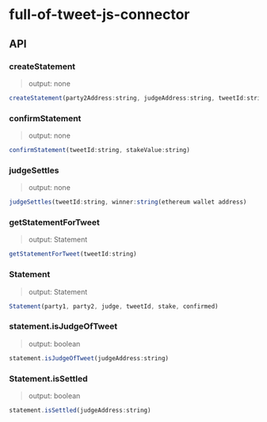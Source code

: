 # full-of-tweet-js-connector

## API

### createStatement

> output: none

```js
createStatement(party2Address:string, judgeAddress:string, tweetId:string, stakeValue:number)
```


### confirmStatement

> output: none

```js
confirmStatement(tweetId:string, stakeValue:string)
```


### judgeSettles

> output: none

```js
judgeSettles(tweetId:string, winner:string(ethereum wallet address) 
```



### getStatementForTweet

> output: Statement

```js
getStatementForTweet(tweetId:string)
```

### Statement

> output: Statement

```js
Statement(party1, party2, judge, tweetId, stake, confirmed)
```

### statement.isJudgeOfTweet

> output: boolean

```js
statement.isJudgeOfTweet(judgeAddress:string)
```

### Statement.isSettled

> output: boolean

```js
statement.isSettled(judgeAddress:string)
```
